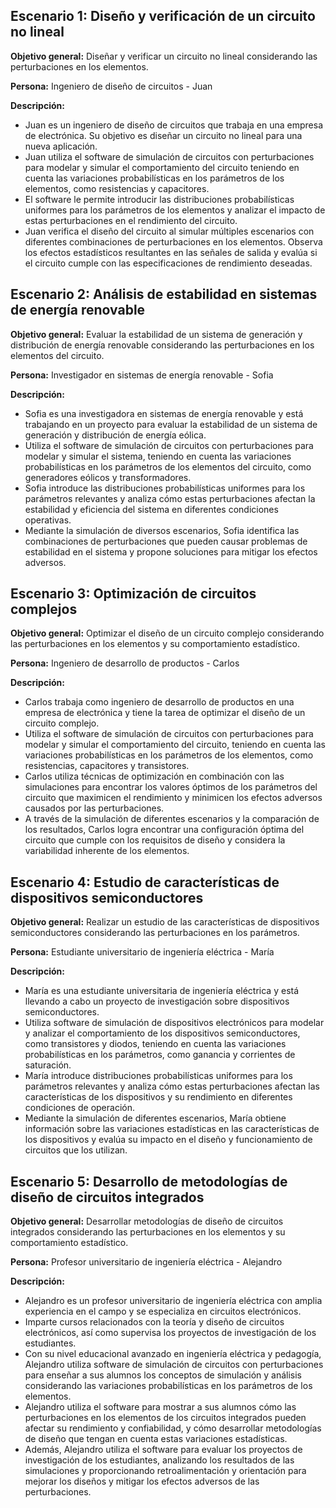 ## Escenario 1: Diseño y verificación de un circuito no lineal

**Objetivo general:** Diseñar y verificar un circuito no lineal considerando las perturbaciones en los elementos.

**Persona:** Ingeniero de diseño de circuitos - Juan

**Descripción:**

- Juan es un ingeniero de diseño de circuitos que trabaja en una empresa de electrónica. Su objetivo es diseñar un circuito no lineal para una nueva aplicación.
- Juan utiliza el software de simulación de circuitos con perturbaciones para modelar y simular el comportamiento del circuito teniendo en cuenta las variaciones probabilísticas en los parámetros de los elementos, como resistencias y capacitores.
- El software le permite introducir las distribuciones probabilísticas uniformes para los parámetros de los elementos y analizar el impacto de estas perturbaciones en el rendimiento del circuito.
- Juan verifica el diseño del circuito al simular múltiples escenarios con diferentes combinaciones de perturbaciones en los elementos. Observa los efectos estadísticos resultantes en las señales de salida y evalúa si el circuito cumple con las especificaciones de rendimiento deseadas.

## Escenario 2: Análisis de estabilidad en sistemas de energía renovable

**Objetivo general:** Evaluar la estabilidad de un sistema de generación y distribución de energía renovable considerando las perturbaciones en los elementos del circuito.

**Persona:** Investigador en sistemas de energía renovable - Sofia

**Descripción:**

- Sofia es una investigadora en sistemas de energía renovable y está trabajando en un proyecto para evaluar la estabilidad de un sistema de generación y distribución de energía eólica.
- Utiliza el software de simulación de circuitos con perturbaciones para modelar y simular el sistema, teniendo en cuenta las variaciones probabilísticas en los parámetros de los elementos del circuito, como generadores eólicos y transformadores.
- Sofia introduce las distribuciones probabilísticas uniformes para los parámetros relevantes y analiza cómo estas perturbaciones afectan la estabilidad y eficiencia del sistema en diferentes condiciones operativas.
- Mediante la simulación de diversos escenarios, Sofia identifica las combinaciones de perturbaciones que pueden causar problemas de estabilidad en el sistema y propone soluciones para mitigar los efectos adversos.

## Escenario 3: Optimización de circuitos complejos

**Objetivo general:** Optimizar el diseño de un circuito complejo considerando las perturbaciones en los elementos y su comportamiento estadístico.

**Persona:** Ingeniero de desarrollo de productos - Carlos

**Descripción:**

- Carlos trabaja como ingeniero de desarrollo de productos en una empresa de electrónica y tiene la tarea de optimizar el diseño de un circuito complejo.
- Utiliza el software de simulación de circuitos con perturbaciones para modelar y simular el comportamiento del circuito, teniendo en cuenta las variaciones probabilísticas en los parámetros de los elementos, como resistencias, capacitores y transistores.
- Carlos utiliza técnicas de optimización en combinación con las simulaciones para encontrar los valores óptimos de los parámetros del circuito que maximicen el rendimiento y minimicen los efectos adversos causados por las perturbaciones.
- A través de la simulación de diferentes escenarios y la comparación de los resultados, Carlos logra encontrar una configuración óptima del circuito que cumple con los requisitos de diseño y considera la variabilidad inherente de los elementos.

## Escenario 4: Estudio de características de dispositivos semiconductores

**Objetivo general:** Realizar un estudio de las características de dispositivos semiconductores considerando las perturbaciones en los parámetros.

**Persona:** Estudiante universitario de ingeniería eléctrica - María

**Descripción:**

- María es una estudiante universitaria de ingeniería eléctrica y está llevando a cabo un proyecto de investigación sobre dispositivos semiconductores.
- Utiliza software de simulación de dispositivos electrónicos para modelar y analizar el comportamiento de los dispositivos semiconductores, como transistores y diodos, teniendo en cuenta las variaciones probabilísticas en los parámetros, como ganancia y corrientes de saturación.
- María introduce distribuciones probabilísticas uniformes para los parámetros relevantes y analiza cómo estas perturbaciones afectan las características de los dispositivos y su rendimiento en diferentes condiciones de operación.
- Mediante la simulación de diferentes escenarios, María obtiene información sobre las variaciones estadísticas en las características de los dispositivos y evalúa su impacto en el diseño y funcionamiento de circuitos que los utilizan.

## Escenario 5: Desarrollo de metodologías de diseño de circuitos integrados

**Objetivo general:** Desarrollar metodologías de diseño de circuitos integrados considerando las perturbaciones en los elementos y su comportamiento estadístico.

**Persona:** Profesor universitario de ingeniería eléctrica - Alejandro

**Descripción:**

- Alejandro es un profesor universitario de ingeniería eléctrica con amplia experiencia en el campo y se especializa en circuitos electrónicos.
- Imparte cursos relacionados con la teoría y diseño de circuitos electrónicos, así como supervisa los proyectos de investigación de los estudiantes.
- Con su nivel educacional avanzado en ingeniería eléctrica y pedagogía, Alejandro utiliza software de simulación de circuitos con perturbaciones para enseñar a sus alumnos los conceptos de simulación y análisis considerando las variaciones probabilísticas en los parámetros de los elementos.
- Alejandro utiliza el software para mostrar a sus alumnos cómo las perturbaciones en los elementos de los circuitos integrados pueden afectar su rendimiento y confiabilidad, y cómo desarrollar metodologías de diseño que tengan en cuenta estas variaciones estadísticas.
- Además, Alejandro utiliza el software para evaluar los proyectos de investigación de los estudiantes, analizando los resultados de las simulaciones y proporcionando retroalimentación y orientación para mejorar los diseños y mitigar los efectos adversos de las perturbaciones.
